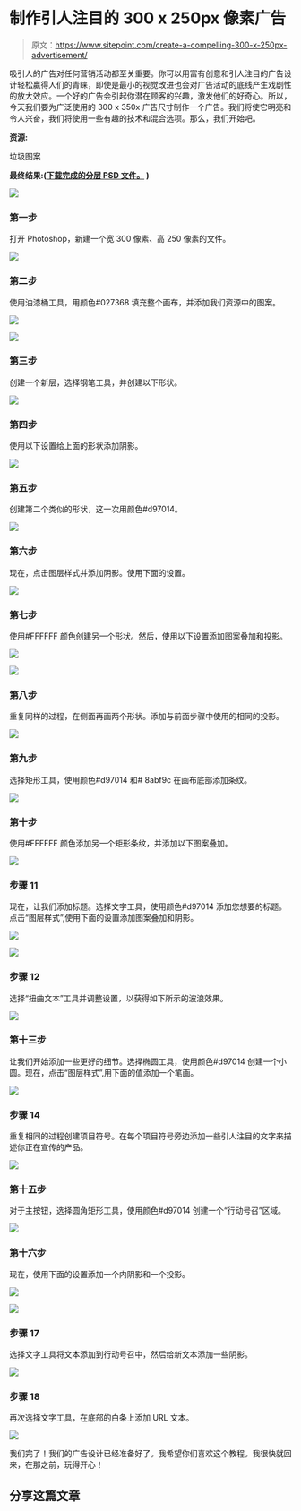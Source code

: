 # 制作引人注目的 300 x 250px 像素广告

> 原文：<https://www.sitepoint.com/create-a-compelling-300-x-250px-advertisement/>

吸引人的广告对任何营销活动都至关重要。你可以用富有创意和引人注目的广告设计轻松赢得人们的青睐，即使是最小的视觉改进也会对广告活动的底线产生戏剧性的放大效应。一个好的广告会引起你潜在顾客的兴趣，激发他们的好奇心。所以，今天我们要为广泛使用的 300 x 350x 广告尺寸制作一个广告。我们将使它明亮和令人兴奋，我们将使用一些有趣的技术和混合选项。那么，我们开始吧。

**资源:**

垃圾图案

**最终结果:([下载完成的分层 PSD 文件。](https://www.dropbox.com/s/tdpc8vreo84c7og/advertisement.zip) )** 

[![](img/af99ceee0bcb228b1862788f5458c93e.png)](https://www.sitepoint.com/wp-content/uploads/2013/01/Final.jpg)

### 第一步

打开 Photoshop，新建一个宽 300 像素、高 250 像素的文件。

[![](img/adb1400e2a1b4618440de7d353a2fd43.png)](https://www.sitepoint.com/wp-content/uploads/2013/01/Step-1.jpg)

### 第二步

使用油漆桶工具，用颜色#027368 填充整个画布，并添加我们资源中的图案。

[![](img/e18172a35cb7d6c6cf146c3e65115de2.png)](https://www.sitepoint.com/wp-content/uploads/2013/01/Step-2.jpg)

[![](img/254d5780eea0b3df766a0adee552d91d.png)](https://www.sitepoint.com/wp-content/uploads/2013/01/Step-2b.jpg)

### 第三步

创建一个新层，选择钢笔工具，并创建以下形状。

[![](img/97c90efa598301b3a3cbdf6315c8e559.png)](https://www.sitepoint.com/wp-content/uploads/2013/01/Step-3.jpg)

### 第四步

使用以下设置给上面的形状添加阴影。

[![](img/6c42579942d2682c65fbbc55fe1d1afb.png)](https://www.sitepoint.com/wp-content/uploads/2013/01/Step-4.jpg)

### 第五步

创建第二个类似的形状，这一次用颜色#d97014。

[![](img/5c01f4d9f328482012ded5a8abd4e573.png)](https://www.sitepoint.com/wp-content/uploads/2013/01/Step-5.jpg)

### 第六步

现在，点击图层样式并添加阴影。使用下面的设置。

[![](img/94956378619b6c088c258e955fff8aea.png)](https://www.sitepoint.com/wp-content/uploads/2013/01/Step-6.jpg)

### 第七步

使用#FFFFFF 颜色创建另一个形状。然后，使用以下设置添加图案叠加和投影。

[![](img/79d3f88cb8a81c5d0adcfb5cb96ca317.png)](https://www.sitepoint.com/wp-content/uploads/2013/01/Step-7a.jpg)

[![](img/e2a3fd873a5746e30c2ae04ddf99ad1e.png)](https://www.sitepoint.com/wp-content/uploads/2013/01/Step-7b.jpg)

### 第八步

重复同样的过程，在侧面再画两个形状。添加与前面步骤中使用的相同的投影。

[![](img/8bf3a6a7b71ac06084f004d6b1b72736.png)](https://www.sitepoint.com/wp-content/uploads/2013/01/Step-8.jpg)

### 第九步

选择矩形工具，使用颜色#d97014 和# 8abf9c 在画布底部添加条纹。

[![](img/bae748823b93935520442dc346a12433.png)](https://www.sitepoint.com/wp-content/uploads/2013/01/Step-9.jpg)

### 第十步

使用#FFFFFF 颜色添加另一个矩形条纹，并添加以下图案叠加。

[![](img/8fdbc2a73a896389cb0ffe76e8c1196a.png)](https://www.sitepoint.com/wp-content/uploads/2013/01/Step-10.jpg)

### 步骤 11

现在，让我们添加标题。选择文字工具，使用颜色#d97014 添加您想要的标题。点击“图层样式”,使用下面的设置添加图案叠加和阴影。

[![](img/b2003d95555c992b8557e52ce120d575.png)](https://www.sitepoint.com/wp-content/uploads/2013/01/Step-11a.jpg)

[![](img/609166ff36e358141dd08872eeb19e1c.png)](https://www.sitepoint.com/wp-content/uploads/2013/01/Step-11b.jpg)

### 步骤 12

选择“扭曲文本”工具并调整设置，以获得如下所示的波浪效果。

[![](img/ca6fe8628de4880a5324aac33a0d5536.png)](https://www.sitepoint.com/wp-content/uploads/2013/01/Step-12.jpg)

### 第十三步

让我们开始添加一些更好的细节。选择椭圆工具，使用颜色#d97014 创建一个小圆。现在，点击“图层样式”,用下面的值添加一个笔画。

[![](img/d58161c49aac7e717b7105569a0be2eb.png)](https://www.sitepoint.com/wp-content/uploads/2013/01/Step-13.jpg)

### 步骤 14

重复相同的过程创建项目符号。在每个项目符号旁边添加一些引人注目的文字来描述你正在宣传的产品。

[![](img/5a7be883cf79fb08736a46e89931a20a.png)](https://www.sitepoint.com/wp-content/uploads/2013/01/Step-14.jpg)

### 第十五步

对于主按钮，选择圆角矩形工具，使用颜色#d97014 创建一个“行动号召”区域。

[![](img/2d81adfdb7123ffe892dead5e45756a6.png)](https://www.sitepoint.com/wp-content/uploads/2013/01/Step-15.jpg)

### 第十六步

现在，使用下面的设置添加一个内阴影和一个投影。

[![](img/285a71b7300fa9cce7cca04b126f3091.png)](https://www.sitepoint.com/wp-content/uploads/2013/01/Step-16a.jpg)

[![](img/5993384796ba3f0dbfb1ab6403625072.png)](https://www.sitepoint.com/wp-content/uploads/2013/01/Step-16b.jpg)

### 步骤 17

选择文字工具将文本添加到行动号召中，然后给新文本添加一些阴影。

[![](img/aacba0740fef37601257faaa91afcd79.png)](https://www.sitepoint.com/wp-content/uploads/2013/01/Step-17.jpg)

### 步骤 18

再次选择文字工具，在底部的白条上添加 URL 文本。

[![](img/ed57ccb93f1caff468ea3fe8d5302b39.png)](https://www.sitepoint.com/wp-content/uploads/2013/01/Step-18.jpg)

我们完了！我们的广告设计已经准备好了。我希望你们喜欢这个教程。我很快就回来，在那之前，玩得开心！

## 分享这篇文章